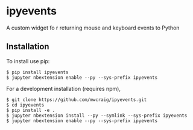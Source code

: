 ipyevents
===============================

A custom widget fo r returning mouse and keyboard events to Python

Installation
------------

To install use pip:

    $ pip install ipyevents
    $ jupyter nbextension enable --py --sys-prefix ipyevents


For a development installation (requires npm),

    $ git clone https://github.com/mwcraig/ipyevents.git
    $ cd ipyevents
    $ pip install -e .
    $ jupyter nbextension install --py --symlink --sys-prefix ipyevents
    $ jupyter nbextension enable --py --sys-prefix ipyevents
